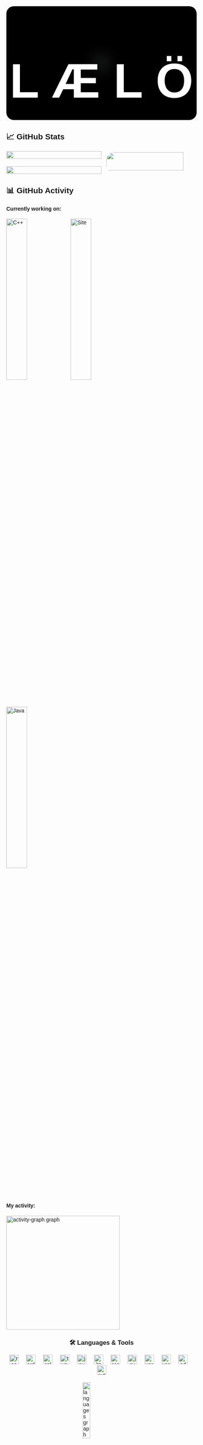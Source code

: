 <link rel="preconnect" href="https://fonts.googleapis.com">
<link rel="preconnect" href="https://fonts.gstatic.com" crossorigin>
<link href="https://fonts.googleapis.com/css2?family=Poppins:wght@700&display=swap" rel="stylesheet">
<style>
  body {
    font-family: 'Poppins', sans-serif;
  }
  #banner {
  height: 300px;
  width: 100%;
  display: flex;
  flex-direction: column;
  align-items: center;
  justify-content: center;
  background-color: #000000;
  border-radius: 20px;
  background-image: url('');
  background-position: center;
  background-repeat: no-repeat;
  overflow: hidden;
  position: relative;
  }
  #banner img {
    position: absolute;
    z-index: 0;
    filter: blur(20px);
  }
</style>

<div id="banner">
  <img src="https://external-content.duckduckgo.com/iu/?u=https%3A%2F%2Fmedia.giphy.com%2Fmedia%2F5xtDarpJpIPHFGJrRrG%2Fgiphy.gif&f=1&nofb=1&ipt=67c5c3440475680ded05721b442a54e5e0241b9596f00088ccb3b827ae881049&ipo=images" />
  <h1 style="
  position: absolute;
  color: #ffffff;
  font-family: 'Poppins', sans-serif;
  font-size: 8rem;
  font-weight: 700;
  z-index: 1;
  border: none;
  ">L Æ L Ö</h1>
</div>

## 📈 GitHub Stats

<div
  style="
  height: auto;
  width: 100%;
  display: grid;
  place-items: center;
  grid-template-columns: 50% 50%;
  grid-template-rows: fit-content;
  ">
  <div  
  style="
  position: relative;
  height: 100%;
  width: 100%;
  display: flex;
  flex-direction: column;
  ">
    <div
    style="
    width: 100%;
    height: fit-content;
    display: flex;
    flex-direction: column;
    align-items: left;
    justify-content: center;
    ">
      <a href="https://github.com/LaloCornejo" type="_blank"
      style="
      height: fit-content;
      width: 100%;
      ">
      <img width="100%" src="https://github-readme-stats.vercel.app/api?username=LaloCornejo&theme=midnight-purple&hide_border=true&">
      </a>
    </div>
    <div
    style="
    margin-top: 20px;
    width: 100%;
    height: fit-content;
    display: flex;
    flex-direction: column;
    align-items: left;
    justify-content: center;
    ">
      <a
      href="https://github.com/LaloCornejo" type="_blank"
      style="
      height: fit-content;
      width: 100%;
      ">
      <img width="100%" src="http://github-readme-streak-stats.herokuapp.com/?user=LaloCornejo&theme=midnight-purple&date_format=M%20j%5B%2C%20Y%5D&hide_border=true&" style="border: none;">
      </a>
    </div>
  </div>
  <div
  style="
  position: relative;
  height: 100%;
  width: 100%;
  display: flex;
  flex-direction: column;
  align-items: center;
  justify-content: center;
  ">
    <div 
    style="
      position: absolute;
      z-index: 0;
      height: 100%;
      width: 300%;
      right: -50px;
      background-image: url('https://external-content.duckduckgo.com/iu/?u=https%3A%2F%2Fwww.icegif.com%2Fwp-content%2Fuploads%2Fzero-two-icegif-12.gif&f=1&nofb=1&ipt=e66f018694131bdac8d87415d2091107dec650b7c3aeafe092629bf0ac2c27e1&ipo=images');
      filter: blur(20px);
      opacity: 0.3;
      z-index: -1;
    "></div>
    <img
    style="
    position: absolute;
    margin: 20px;
    width: 90%;
    border-radius: 20px;
    "
    src="https://external-content.duckduckgo.com/iu/?u=https%3A%2F%2Fwww.icegif.com%2Fwp-content%2Fuploads%2Fzero-two-icegif-12.gif&f=1&nofb=1&ipt=e66f018694131bdac8d87415d2091107dec650b7c3aeafe092629bf0ac2c27e1&ipo=images" />
  </div>
  </div>
</div>

## 📊 GitHub Activity
#### Currently working on:
<div
  style="
  height: auto;
  width: 100%;
">
    <a href="https://github.com/LaloCornejo/Cplus.plus"><img width="33%" src="https://denvercoder1-github-readme-stats.vercel.app/api/pin/?username=LaloCornejo&repo=Cplus.plus&hide_border=true&bg_color=1F222E&title_color=9745f5&icon_color=F8D866&theme=react&show_icons=true" alt="C++"></a>
    <a href="https://github.com/LaloCornejo/lalocornejo.github.io"><img width="33%" src="https://denvercoder1-github-readme-stats.vercel.app/api/pin/?username=LaloCornejo&repo=lalocornejo.github.io&hide_border=true&bg_color=1F222E&title_color=9745f5&icon_color=F8D866&theme=react&show_icons=true" alt="Site"></a>
    <a href="https://github.com/LaloCornejo/Jva"><img width="33%" src="https://denvercoder1-github-readme-stats.vercel.app/api/pin/?username=LaloCornejo&repo=Jva&hide_border=true&bg_color=1F222E&title_color=9745f5&icon_color=F8D866&theme=react&show_icons=true" alt="Java"></a>
</div>

#### My activity:
<div
  style="
  height: auto;
  width: 100%;
">
  <img src="https://github-readme-activity-graph.vercel.app/graph?username=LaloCornejo&radius=16&theme=synthwave-84&area=true&order=5&hide_border=true" height="300" alt="activity-graph graph"  />
</div>

<div 
  style="
  height: auto;
  width: 100%;
  display: flex;
  flex-direction: column;
  align-items: center;
  justify-content: center;
">

### 🛠️ Languages & Tools

  <div align="center">
      <img src="https://cdn.simpleicons.org/raspberrypi/A22846" height="25" alt="raspberrypi logo"  />
      <img width="12" />
      <img src="https://skillicons.dev/icons?i=arduino" height="25" alt="arduino logo"  />
      <img width="12" />
      <img src="https://skillicons.dev/icons?i=cpp" height="25" alt="cplusplus logo"  />
      <img width="12" />
      <img src="https://skillicons.dev/icons?i=ts" height="25" alt="typescript logo"  />
      <img width="12" />
      <img src="https://skillicons.dev/icons?i=js" height="25" alt="javascript logo"  />
      <img width="12" />
      <img src="https://cdn.simpleicons.org/html5/E34F26" height="25" alt="html5 logo"  />
      <img width="12" />
      <img src="https://cdn.simpleicons.org/css3/1572B6" height="25" alt="css3 logo"  />
      <img width="12" />
      <img src="https://cdn.jsdelivr.net/gh/devicons/devicon/icons/java/java-original.svg" height="25" alt="java logo"  />
      <img width="12" />
      <img src="https://skillicons.dev/icons?i=vercel" height="25" alt="vercel logo"  />
      <img width="12" />
      <img src="https://skillicons.dev/icons?i=vscode" height="25" alt="vscode logo"  />
      <img width="12" />
      <img src="https://skillicons.dev/icons?i=ai" height="25" alt="adobeillustrator logo"  />
      <img width="12" />
      <img src="https://cdn.jsdelivr.net/gh/devicons/devicon/icons/python/python-original.svg" height="25" alt="python logo"/>
    </div>
      <img
      style="
      margin-top: 20px;"
      src="https://github-readme-stats.vercel.app/api/top-langs?username=LaloCornejo&locale=en&hide_title=false&layout=compact&card_width=320&langs_count=5&theme=react&hide_border=true&order=2&bg_color=1F222E&title_color=9745f5&icon_color=F8D866&show_icons=true" height="20%" alt="languages graph" />
  </div>